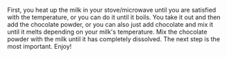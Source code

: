 First, you heat up the milk in your stove/microwave until you are satisfied with the temperature, or you can do it until it boils. 
You take it out and then add the chocolate powder, or you can also just add chocolate and mix it until it melts depending on your milk's temperature.
Mix the chocolate powder with the milk until it has completely dissolved. The next step is the most important.
Enjoy!